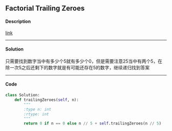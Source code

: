 ## Factorial Trailing Zeroes

#### Description

[link](https://leetcode.com/problems/factorial-trailing-zeroes/)

---

#### Solution

只需要找到数字当中有多少个5就有多少个0，但是需要注意25当中有两个5，在除一次5之后还剩下的数字就是有可能还存在5的数字，继续递归找到答案

---

#### Code

```python
class Solution:
    def trailingZeroes(self, n):
        """
        :type n: int
        :rtype: int
        """
        return 0 if n == 0 else n // 5 + self.trailingZeroes(n // 5)
```

